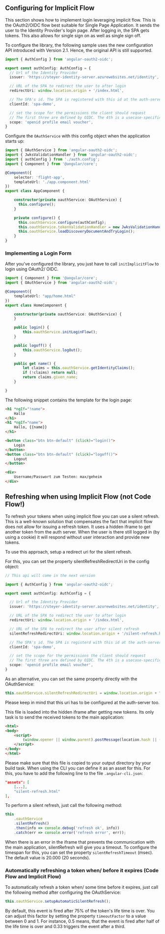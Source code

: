 ## Configuring for Implicit Flow

This section shows how to implement login leveraging implicit flow. This is the OAuth2/OIDC flow best suitable for
Single Page Application. It sends the user to the Identity Provider's login page. After logging in, the SPA gets tokens.
This also allows for single sign on as well as single sign off.

To configure the library, the following sample uses the new configuration API introduced with Version 2.1.
Hence, the original API is still supported.

```TypeScript
import { AuthConfig } from 'angular-oauth2-oidc';

export const authConfig: AuthConfig = {
  // Url of the Identity Provider
  issuer: 'https://steyer-identity-server.azurewebsites.net/identity',

  // URL of the SPA to redirect the user to after login
  redirectUri: window.location.origin + '/index.html',

  // The SPA's id. The SPA is registered with this id at the auth-server
  clientId: 'spa-demo',

  // set the scope for the permissions the client should request
  // The first three are defined by OIDC. The 4th is a usecase-specific one
  scope: 'openid profile email voucher',
}
```

Configure the ``OAuthService`` with this config object when the application starts up:

```TypeScript
import { OAuthService } from 'angular-oauth2-oidc';
import { JwksValidationHandler } from 'angular-oauth2-oidc';
import { authConfig } from './auth.config';
import { Component } from '@angular/core';

@Component({
    selector: 'flight-app',
    templateUrl: './app.component.html'
})
export class AppComponent {

    constructor(private oauthService: OAuthService) {
      this.configure();
    }

    private configure() {
      this.oauthService.configure(authConfig);
      this.oauthService.tokenValidationHandler = new JwksValidationHandler();
      this.oauthService.loadDiscoveryDocumentAndTryLogin();
    }
}
```

### Implementing a Login Form

After you've configured the library, you just have to call ``initImplicitFlow`` to login using OAuth2/ OIDC.

```TypeScript
import { Component } from '@angular/core';
import { OAuthService } from 'angular-oauth2-oidc';

@Component({
    templateUrl: "app/home.html"
})
export class HomeComponent {

    constructor(private oauthService: OAuthService) {
    }

    public login() {
        this.oauthService.initLoginFlow();
    }

    public logoff() {
        this.oauthService.logOut();
    }

    public get name() {
        let claims = this.oauthService.getIdentityClaims();
        if (!claims) return null;
        return claims.given_name;
    }

}
```

The following snippet contains the template for the login page:

```HTML
<h1 *ngIf="!name">
    Hallo
</h1>
<h1 *ngIf="name">
    Hallo, {{name}}
</h1>

<button class="btn btn-default" (click)="login()">
    Login
</button>
<button class="btn btn-default" (click)="logoff()">
    Logout
</button>

<div>
    Username/Passwort zum Testen: max/geheim
</div>
```

## Refreshing when using Implicit Flow (not Code Flow!)

To refresh your tokens when using implicit flow you can use a silent refresh. This is a well-known solution that compensates the fact that implicit flow does not allow for issuing a refresh token. It uses a hidden iframe to get another token from the auth server. When the user is there still logged in (by using a cookie) it will respond without user interaction and provide new tokens.

To use this approach, setup a redirect uri for the silent refresh.

For this, you can set the property silentRefreshRedirectUri in the config object:

```TypeScript
// This api will come in the next version

import { AuthConfig } from 'angular-oauth2-oidc';

export const authConfig: AuthConfig = {

  // Url of the Identity Provider
  issuer: 'https://steyer-identity-server.azurewebsites.net/identity',

  // URL of the SPA to redirect the user to after login
  redirectUri: window.location.origin + '/index.html',

  // URL of the SPA to redirect the user after silent refresh
  silentRefreshRedirectUri: window.location.origin + '/silent-refresh.html',

  // The SPA's id. The SPA is registerd with this id at the auth-server
  clientId: 'spa-demo',

  // set the scope for the permissions the client should request
  // The first three are defined by OIDC. The 4th is a usecase-specific one
  scope: 'openid profile email voucher',
}
```

As an alternative, you can set the same property directly with the OAuthService:

```TypeScript
this.oauthService.silentRefreshRedirectUri = window.location.origin + "/silent-refresh.html";
```

Please keep in mind that this uri has to be configured at the auth-server too.

This file is loaded into the hidden iframe after getting new tokens. Its only task is to send the received tokens to the main application:

```HTML
<html>
<body>
    <script>
        (window.opener || window.parent).postMessage(location.hash || ('#' + location.search), location.origin);
    </script>
</body>
</html>
```

Please make sure that this file is copied to your output directory by your build task. When using the CLI you can define it as an asset for this. For this, you have to add the following line to the file ``.angular-cli.json``:

```JSON
"assets": [
    [...],
    "silent-refresh.html"
],
```

To perform a silent refresh, just call the following method:

```TypeScript
this
    .oauthService
    .silentRefresh()
    .then(info => console.debug('refresh ok', info))
    .catch(err => console.error('refresh error', err));
```

When there is an error in the iframe that prevents the communication with the main application, silentRefresh will give you a timeout. To configure the timespan for this, you can set the property ``silentRefreshTimeout`` (msec). The default value is 20.000 (20 seconds).

### Automatically refreshing a token when/ before it expires (Code Flow and Implicit Flow)


To automatically refresh a token when/ some time before it expires, just call the following method after configuring the OAuthService:

```TypeScript
this.oauthService.setupAutomaticSilentRefresh();
```

By default, this event is fired after 75% of the token's life time is over. You can adjust this factor by setting the property ``timeoutFactor`` to a value between 0 and 1. For instance, 0.5 means, that the event is fired after half of the life time is over and 0.33 triggers the event after a third.
